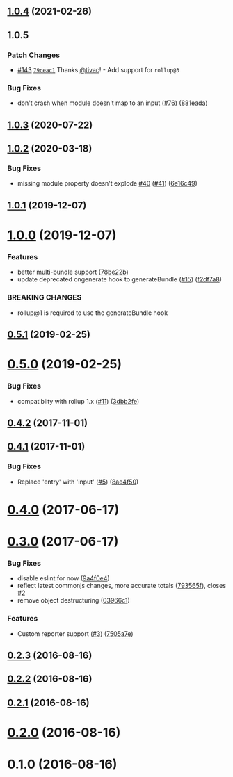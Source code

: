 ## [1.0.4](https://github.com/tivac/rollup-plugin-sizes/compare/v1.0.3...v1.0.4) (2021-02-26)

## 1.0.5

### Patch Changes

- [#143](https://github.com/tivac/rollup-plugin-sizes/pull/143) [`79ceac1`](https://github.com/tivac/rollup-plugin-sizes/commit/79ceac1a68c0b2a1372525983dac3f9f3b02fafc) Thanks [@tivac](https://github.com/tivac)! - Add support for `rollup@3`

### Bug Fixes

- don't crash when module doesn't map to an input ([#76](https://github.com/tivac/rollup-plugin-sizes/issues/76)) ([881eada](https://github.com/tivac/rollup-plugin-sizes/commit/881eada617a03765dfd0d7e5413b3b364b12650d))

## [1.0.3](https://github.com/tivac/rollup-plugin-sizes/compare/v1.0.2...v1.0.3) (2020-07-22)

## [1.0.2](https://github.com/tivac/rollup-plugin-sizes/compare/v1.0.1...v1.0.2) (2020-03-18)

### Bug Fixes

- missing module property doesn't explode [#40](https://github.com/tivac/rollup-plugin-sizes/issues/40) ([#41](https://github.com/tivac/rollup-plugin-sizes/issues/41)) ([6e16c49](https://github.com/tivac/rollup-plugin-sizes/commit/6e16c4980745e1567eea133a65d343af14d68d46))

## [1.0.1](https://github.com/tivac/rollup-plugin-sizes/compare/v1.0.0...v1.0.1) (2019-12-07)

# [1.0.0](https://github.com/tivac/rollup-plugin-sizes/compare/v0.5.1...v1.0.0) (2019-12-07)

### Features

- better multi-bundle support ([78be22b](https://github.com/tivac/rollup-plugin-sizes/commit/78be22b36dae28f42f9fe0433746aa43c8bf678d))
- update deprecated ongenerate hook to generateBundle ([#15](https://github.com/tivac/rollup-plugin-sizes/issues/15)) ([f2df7a8](https://github.com/tivac/rollup-plugin-sizes/commit/f2df7a8fec379a839c9ec0762be548a3ed438449))

### BREAKING CHANGES

- rollup@1 is required to use the generateBundle hook

## [0.5.1](https://github.com/tivac/rollup-plugin-sizes/compare/v0.5.0...v0.5.1) (2019-02-25)

# [0.5.0](https://github.com/tivac/rollup-plugin-sizes/compare/v0.4.2...v0.5.0) (2019-02-25)

### Bug Fixes

- compatiblity with rollup 1.x ([#11](https://github.com/tivac/rollup-plugin-sizes/issues/11)) ([3dbb2fe](https://github.com/tivac/rollup-plugin-sizes/commit/3dbb2fe5a9ffc25aca3b2af564b58e8122c5ea10))

## [0.4.2](https://github.com/tivac/rollup-plugin-sizes/compare/v0.4.1...v0.4.2) (2017-11-01)

## [0.4.1](https://github.com/tivac/rollup-plugin-sizes/compare/v0.4.0...v0.4.1) (2017-11-01)

### Bug Fixes

- Replace 'entry' with 'input' ([#5](https://github.com/tivac/rollup-plugin-sizes/issues/5)) ([8ae4f50](https://github.com/tivac/rollup-plugin-sizes/commit/8ae4f50c1a118eb6e28e3463969356200de0383c))

# [0.4.0](https://github.com/tivac/rollup-plugin-sizes/compare/v0.3.0...v0.4.0) (2017-06-17)

# [0.3.0](https://github.com/tivac/rollup-plugin-sizes/compare/v0.2.3...v0.3.0) (2017-06-17)

### Bug Fixes

- disable eslint for now ([9a4f0e4](https://github.com/tivac/rollup-plugin-sizes/commit/9a4f0e4bdd4a88f63d1445147bb649c79a844976))
- reflect latest commonjs changes, more accurate totals ([793565f](https://github.com/tivac/rollup-plugin-sizes/commit/793565f84f842fdd868adc49295000dfe55454e8)), closes [#2](https://github.com/tivac/rollup-plugin-sizes/issues/2)
- remove object destructuring ([03966c1](https://github.com/tivac/rollup-plugin-sizes/commit/03966c1f52ba7ad3aa1b73a15933dd14c1fb0ded))

### Features

- Custom reporter support ([#3](https://github.com/tivac/rollup-plugin-sizes/issues/3)) ([7505a7e](https://github.com/tivac/rollup-plugin-sizes/commit/7505a7ee36a3a3bcd0ceee3c1563e0803e7da9ee))

## [0.2.3](https://github.com/tivac/rollup-plugin-sizes/compare/v0.2.2...v0.2.3) (2016-08-16)

## [0.2.2](https://github.com/tivac/rollup-plugin-sizes/compare/v0.2.1...v0.2.2) (2016-08-16)

## [0.2.1](https://github.com/tivac/rollup-plugin-sizes/compare/v0.2.0...v0.2.1) (2016-08-16)

# [0.2.0](https://github.com/tivac/rollup-plugin-sizes/compare/v0.1.0...v0.2.0) (2016-08-16)

# 0.1.0 (2016-08-16)
